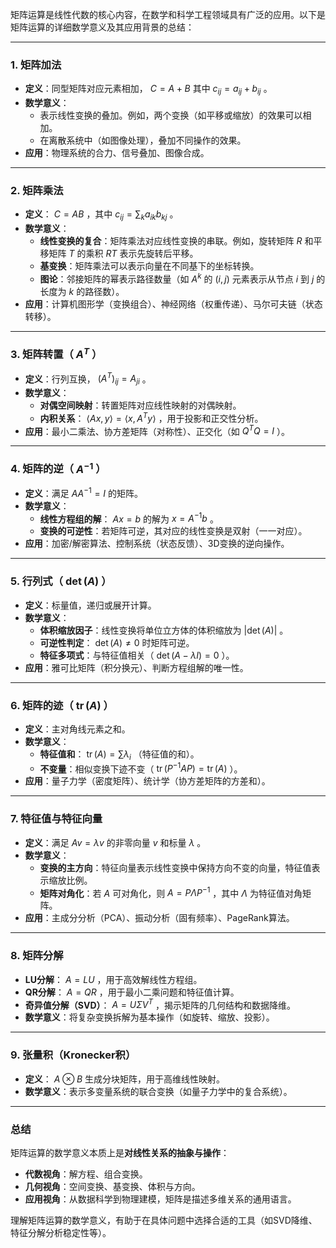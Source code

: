 矩阵运算是线性代数的核心内容，在数学和科学工程领域具有广泛的应用。以下是矩阵运算的详细数学意义及其应用背景的总结：

---

### **1. 矩阵加法**
- **定义**：同型矩阵对应元素相加， $C = A + B$  其中  $c_{ij} = a_{ij} + b_{ij}$ 。
- **数学意义**：
  - 表示线性变换的叠加。例如，两个变换（如平移或缩放）的效果可以相加。
  - 在离散系统中（如图像处理），叠加不同操作的效果。
- **应用**：物理系统的合力、信号叠加、图像合成。

---

### **2. 矩阵乘法**
- **定义**： $C = AB$ ，其中  $c_{ij} = \sum_{k} a_{ik}b_{kj}$ 。
- **数学意义**：
  - **线性变换的复合**：矩阵乘法对应线性变换的串联。例如，旋转矩阵  $R$  和平移矩阵  $T$  的乘积  $RT$  表示先旋转后平移。
  - **基变换**：矩阵乘法可以表示向量在不同基下的坐标转换。
  - **图论**：邻接矩阵的幂表示路径数量（如  $A^k$  的  $(i,j)$  元素表示从节点  $i$  到  $j$  的长度为  $k$  的路径数）。
- **应用**：计算机图形学（变换组合）、神经网络（权重传递）、马尔可夫链（状态转移）。

---

### **3. 矩阵转置（ $A^T$ ）**
- **定义**：行列互换， $(A^T)_{ij} = A_{ji}$ 。
- **数学意义**：
  - **对偶空间映射**：转置矩阵对应线性映射的对偶映射。
  - **内积关系**： $\langle Ax, y \rangle = \langle x, A^T y \rangle$ ，用于投影和正交性分析。
- **应用**：最小二乘法、协方差矩阵（对称性）、正交化（如  $Q^TQ = I$ ）。

---

### **4. 矩阵的逆（ $A^{-1}$ ）**
- **定义**：满足  $AA^{-1} = I$  的矩阵。
- **数学意义**：
  - **线性方程组的解**： $Ax = b$  的解为  $x = A^{-1}b$ 。
  - **变换的可逆性**：若矩阵可逆，其对应的线性变换是双射（一一对应）。
- **应用**：加密/解密算法、控制系统（状态反馈）、3D变换的逆向操作。

---

### **5. 行列式（ $\det(A)$ ）**
- **定义**：标量值，递归或展开计算。
- **数学意义**：
  - **体积缩放因子**：线性变换将单位立方体的体积缩放为  $|\det(A)|$ 。
  - **可逆性判定**： $\det(A) \neq 0$  时矩阵可逆。
  - **特征多项式**：与特征值相关（ $\det(A - \lambda I) = 0$ ）。
- **应用**：雅可比矩阵（积分换元）、判断方程组解的唯一性。

---

### **6. 矩阵的迹（ $\operatorname{tr}(A)$ ）**
- **定义**：主对角线元素之和。
- **数学意义**：
  - **特征值和**： $\operatorname{tr}(A) = \sum \lambda_i$ （特征值的和）。
  - **不变量**：相似变换下迹不变（ $\operatorname{tr}(P^{-1}AP) = \operatorname{tr}(A)$ ）。
- **应用**：量子力学（密度矩阵）、统计学（协方差矩阵的方差和）。

---

### **7. 特征值与特征向量**
- **定义**：满足  $Av = \lambda v$  的非零向量  $v$  和标量  $\lambda$ 。
- **数学意义**：
  - **变换的主方向**：特征向量表示线性变换中保持方向不变的向量，特征值表示缩放比例。
  - **矩阵对角化**：若  $A$  可对角化，则  $A = P\Lambda P^{-1}$ ，其中  $\Lambda$  为特征值对角矩阵。
- **应用**：主成分分析（PCA）、振动分析（固有频率）、PageRank算法。

---

### **8. 矩阵分解**
- **LU分解**： $A = LU$ ，用于高效解线性方程组。
- **QR分解**： $A = QR$ ，用于最小二乘问题和特征值计算。
- **奇异值分解（SVD）**： $A = U\Sigma V^T$ ，揭示矩阵的几何结构和数据降维。
- **数学意义**：将复杂变换拆解为基本操作（如旋转、缩放、投影）。

---

### **9. 张量积（Kronecker积）**
- **定义**： $A \otimes B$  生成分块矩阵，用于高维线性映射。
- **数学意义**：表示多变量系统的联合变换（如量子力学中的复合系统）。

---

### **总结**
矩阵运算的数学意义本质上是**对线性关系的抽象与操作**：
- **代数视角**：解方程、组合变换。
- **几何视角**：空间变换、基变换、体积与方向。
- **应用视角**：从数据科学到物理建模，矩阵是描述多维关系的通用语言。

理解矩阵运算的数学意义，有助于在具体问题中选择合适的工具（如SVD降维、特征分解分析稳定性等）。
